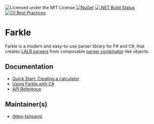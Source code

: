 ![Licensed under the MIT License](https://img.shields.io/github/license/teo-tsirpanis/farkle.svg)
[![NuGet](https://img.shields.io/nuget/v/Farkle.svg)](https://nuget.org/packages/Farkle)
[![.NET Build Status](https://img.shields.io/appveyor/ci/teo-tsirpanis/farkle/master.svg)](https://ci.appveyor.com/project/teo-tsirpanis/farkle)
[![CII Best Practices](https://bestpractices.coreinfrastructure.org/projects/5005/badge)](https://bestpractices.coreinfrastructure.org/projects/5005)

# Farkle

<!--"Modern" is a marketing catchphrase, but keep in mind that FsLexYacc is definitely not "modern"-->
Farkle is a modern and easy-to-use parser library for F# and C#, that creates [LALR parsers][lalr] from composable [parser combinator][combinator]-like objects.

## Documentation

* [Quick Start: Creating a calculator](https://teo-tsirpanis.github.io/Farkle/quickstart.html)
* [Using Farkle with C#](https://teo-tsirpanis.github.io/Farkle/csharp.html)
* [API Reference](https://teo-tsirpanis.github.io/Farkle/reference/index.html)

## Maintainer(s)

- [@teo-tsirpanis](https://github.com/teo-tsirpanis)

[lalr]:https://en.wikipedia.org/wiki/LALR_parser
[combinator]:https://en.wikipedia.org/wiki/Parser_combinator
[gold]:http://goldparser.org/
